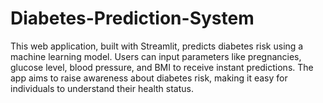 # Diabetes-Prediction-System
This web application, built with Streamlit, predicts diabetes risk using a machine learning model. Users can input parameters like pregnancies, glucose level, blood pressure, and BMI to receive instant predictions. The app aims to raise awareness about diabetes risk, making it easy for individuals to understand their health status.

